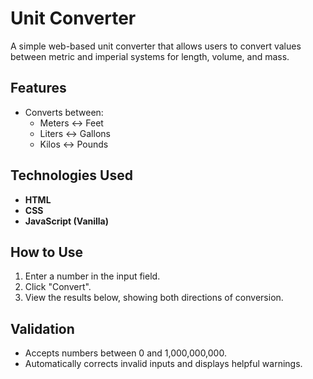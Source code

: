 # Unit Converter

A simple web-based unit converter that allows users to convert values between metric and imperial systems for length, volume, and mass.

## Features
- Converts between:
  - Meters ↔ Feet
  - Liters ↔ Gallons
  - Kilos ↔ Pounds

## Technologies Used
- **HTML**
- **CSS**
- **JavaScript (Vanilla)**

## How to Use
1. Enter a number in the input field.
2. Click "Convert".
3. View the results below, showing both directions of conversion.

## Validation
- Accepts numbers between 0 and 1,000,000,000.
- Automatically corrects invalid inputs and displays helpful warnings.
